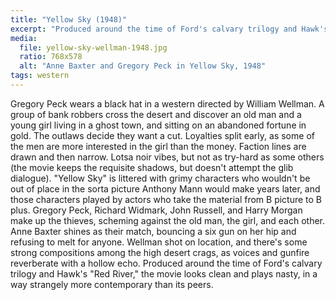 ```yaml
---
title: "Yellow Sky (1948)"
excerpt: "Produced around the time of Ford's calvary trilogy and Hawk's \"Red River,\" the movie looks clean and plays nasty, in a way strangely more contemporary than its peers"
media:
  file: yellow-sky-wellman-1948.jpg
  ratio: 768x578
  alt: "Anne Baxter and Gregory Peck in Yellow Sky, 1948"
tags: western
---
```

Gregory Peck wears a black hat in a western directed by William Wellman. A group of bank robbers cross the desert and discover an old man and a young girl living in a ghost town, and sitting on an abandoned fortune in gold. The outlaws decide they want a cut. Loyalties split early, as some of the men are more interested in the girl than the money. Faction lines are drawn and then narrow. Lotsa noir vibes, but not as try-hard as some others (the movie keeps the requisite shadows, but doesn't attempt the glib dialogue). "Yellow Sky" is littered with grimy characters who wouldn't be out of place in the sorta picture Anthony Mann would make years later, and those characters played by actors who take the material from B picture to B plus. Gregory Peck, Richard Widmark, John Russell, and Harry Morgan make up the thieves, scheming against the old man, the girl, and each other. Anne Baxter shines as their match, bouncing a six gun on her hip and refusing to melt for anyone. Wellman shot on location, and there's some strong compositions among the high desert crags, as voices and gunfire reverberate with a hollow echo. Produced around the time of Ford's calvary trilogy and Hawk's "Red River," the movie looks clean and plays nasty, in a way strangely more contemporary than its peers.
